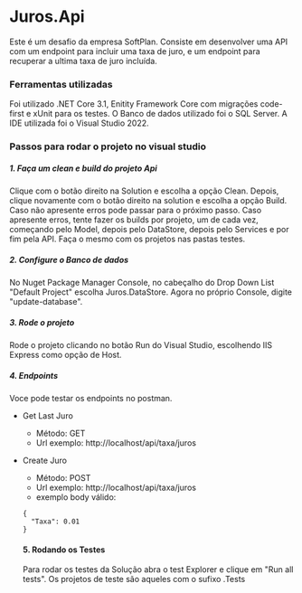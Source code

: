 # Juros.Api
Este é um desafio da empresa SoftPlan. Consiste em desenvolver uma API com um endpoint para incluir uma taxa de juro, e um endpoint para recuperar a ultima taxa de juro incluída.

### Ferramentas utilizadas
Foi utilizado .NET Core 3.1, Enitity Framework Core com migrações code-first e xUnit para os testes. 
O Banco de dados utilizado foi o SQL Server. A IDE utilizada foi o Visual Studio 2022.

### Passos para rodar o projeto no visual studio
##### 1. Faça um clean e build do projeto Api
Clique com o botão direito na Solution e escolha a opção Clean. Depois, clique novamente com o botão direito na solution e escolha a opção Build. Caso não apresente erros pode passar para o próximo passo. Caso apresente erros, tente fazer os builds por projeto, um de cada vez, começando pelo Model, depois pelo DataStore, depois pelo Services e por fim pela API. Faça o mesmo com os projetos nas pastas testes.

##### 2. Configure o Banco de dados
No Nuget Package Manager Console, no cabeçalho do Drop Down List "Default Project" escolha Juros.DataStore. Agora no próprio Console, digite "update-database".

##### 3. Rode o projeto
Rode o projeto clicando no botão Run do Visual Studio, escolhendo IIS Express como opção de Host.

##### 4. Endpoints
Voce pode testar os endpoints no postman.
* Get Last Juro
  * Método: GET
  * Url exemplo: http://localhost/api/taxa/juros
* Create Juro
  * Método: POST
  * Url exemplo: http://localhost/api/taxa/juros
  * exemplo body válido: 
  ```
  {
    "Taxa": 0.01
  }
  ```
  
  #### 5. Rodando os Testes
  Para rodar os testes da Solução abra o test Explorer e clique em "Run all tests". Os projetos de teste são aqueles com o sufixo .Tests
  
